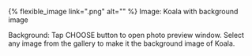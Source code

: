 ---
---

{% flexible_image link=".png" alt="" %}
Image: Koala with background image

Background: Tap CHOOSE button to open photo preview window. Select any image from the gallery to make it the background image of Koala.
